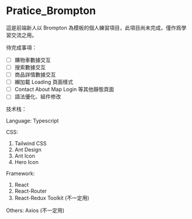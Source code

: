 # Pratice_Brompton

這是前端新人以 Brompton 為模板的個人練習項目，此項目尚未完成，僅作爲學習交流之用。

待完成事項：

- [ ] 購物車數據交互
- [ ] 搜索數據交互
- [ ] 商品詳情數據交互
- [ ] 嬾加載 Loading 頁面樣式
- [ ] Contact About Map Login 等其他靜態頁面
- [ ] 語法優化、組件修改

技术栈：

Language: Typescript

CSS:

1. Tailwind CSS
2. Ant Design
3. Ant Icon
4. Hero Icon

Framework:

1. React
2. React-Router
3. React-Redux Toolkit (不一定用)

Others:
Axios (不一定用)
